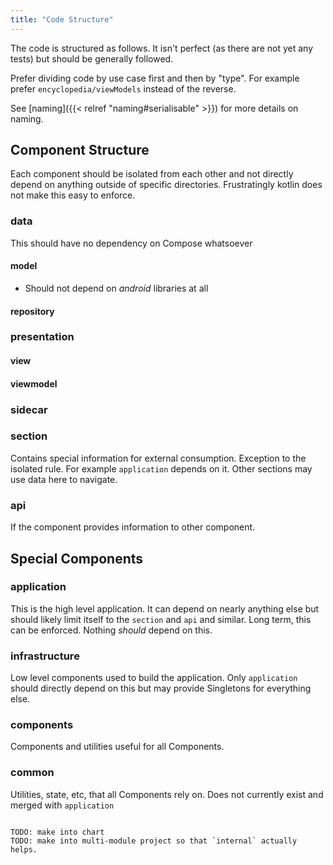 ```yaml
---
title: "Code Structure"
---
```


The code is structured as follows. It isn't perfect (as there are not yet any tests) but should be generally followed.

Prefer dividing code by use case first and then by "type". For example prefer `encyclopedia/viewModels` instead of the reverse.

See [naming]({{< relref "naming#serialisable" >}}) for more details on naming.

## Component Structure

Each component should be isolated from each other and not directly depend on anything outside of specific directories.
Frustratingly kotlin does not make this easy to enforce.

### data

This should have no dependency on Compose whatsoever

#### model

- Should not depend on _android_ libraries at all

#### repository

### presentation

#### view

#### viewmodel

### sidecar

### section

Contains special information for external consumption. Exception to the isolated rule. For example `application` depends
on it. Other sections may use data here to navigate.

### api

If the component provides information to other component.

## Special Components

### application

This is the high level application. It can depend on nearly anything else but should likely limit itself to the
`section` and `api` and similar. Long term, this can be enforced. Nothing _should_ depend on this.

### infrastructure

Low level components used to build the application. Only `application` should directly depend on this but may provide
Singletons for everything else.

### components

Components and utilities useful for all Components.

### common

Utilities, state, etc, that all Components rely on. Does not currently exist and merged with `application`

```

TODO: make into chart
TODO: make into multi-module project so that `internal` actually helps.

